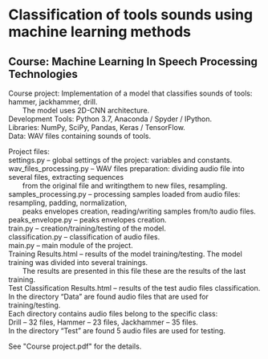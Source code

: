 # Classification of tools sounds using machine learning methods
## Course: Machine Learning In Speech Processing Technologies

Course project: Implementation of a model that classifies sounds of tools: hammer, jackhammer, drill.<br/>
&emsp;&emsp;The model uses 2D-CNN architecture.<br/>
Development Tools: Python 3.7, Anaconda / Spyder / IPython.<br/>
Libraries: NumPy, SciPy, Pandas, Keras / TensorFlow.<br/>
Data: WAV files containing sounds of tools.<br/>

Project files:<br/>
settings.py – global settings of the project: variables and constants.<br/>
wav_files_processing.py – WAV files preparation: dividing audio file into several files, extracting sequences<br/>
&emsp;&emsp;from the original file and writingthem to new files, resampling.<br/>
samples_processing.py – processing samples loaded from audio files: resampling, padding, normalization,<br/>
&emsp;&emsp;peaks envelopes creation, reading/writing samples from/to audio files.<br/>
peaks_envelope.py – peaks envelopes creation.<br/>
train.py – creation/training/testing of the model.<br/>
classification.py – classification of audio files.<br/>
main.py – main module of the project.<br/>
Training Results.html – results of the model training/testing. The model training was divided into several trainings.<br/>
&emsp;&emsp;The results are presented in this file these are the results of the last training.<br/>
Test Classification Results.html – results of the test audio files classification.<br/>
In the directory “Data” are found audio files that are used for training/testing.<br/> 
Each directory contains audio files belong to the specific class:<br/> 
Drill – 32 files, Hammer – 23 files, Jackhammer – 35 files.<br/>
In the directory “Test” are found 5 audio files are used for testing.<br/>

See "Course project.pdf" for the details.<br/>
